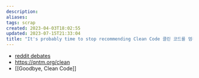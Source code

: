 ```yaml
---
description:
aliases: 
tags: scrap
created: 2023-04-03T18:02:55
updated: 2023-07-15T21:33:04
title: "It's probably time to stop recommending Clean Code 클린 코드를 멈춰야 할 때"
---
```

- [reddit debates](https://www.reddit.com/r/programming/comments/hhlvqq/its_probably_time_to_stop_recommending_clean_code/)
- https://qntm.org/clean
- [[Goodbye, Clean Code]]
